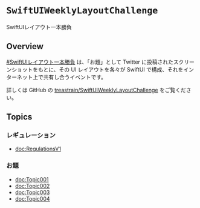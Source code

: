 # ``SwiftUIWeeklyLayoutChallenge``

SwiftUIレイアウト一本勝負

## Overview
 [#SwiftUIレイアウト一本勝負](https://twitter.com/search?q=%23SwiftUI%E3%83%AC%E3%82%A4%E3%82%A2%E3%82%A6%E3%83%88%E4%B8%80%E6%9C%AC%E5%8B%9D%E8%B2%A0) は、「お題」として Twitter に投稿されたスクリーンショットをもとに、その UI レイアウトを各々が SwiftUI で構成、それをインターネット上で共有し合うイベントです。

詳しくは GitHub の [treastrain/SwiftUIWeeklyLayoutChallenge](https://github.com/treastrain/SwiftUIWeeklyLayoutChallenge) をご覧ください。

## Topics
### レギュレーション
- <doc:RegulationsV1>

### お題
- <doc:Topic001>
- <doc:Topic002>
- <doc:Topic003>
- <doc:Topic004>
